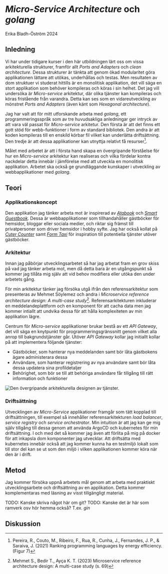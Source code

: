 # _Micro-Service Architecture_ och _golang_

Erika Bladh-Öström
2024

## Inledning

Vi har under tidigare kurser i den här utbildningen lärt oss om
vissa arkitekturella strukturer, framför allt _Ports and Adapters_
och _clean architecture_. Dessa strukturer är tänkta att genom ökad 
modularitet göra applikationen lättare att utökas, underhållas och
testas. Men resultaten av dom struktuer vi studerat hittills är
en monolitisk applikation, det vill säga en stort applikation 
som behöver kompileras och köras i sin helhet. Det jag vill undersöka 
är _Micro-service_ arkitektur, där olika tjänster kan kompileras och
köras fristående från varandra. Detta kan ses som en vidareutveckling
av mönstret _Ports and Adapters_ (även känt som _Hexagonal architecture_). 

Jag har valt att för mitt utforskande arbeta med _golang_, ett
programmeringsspråk som av tre huvudsakliga anledningar ger
intryck av att vara väl passat för _Micro-service_ arkitetur.
Den första är att det finns ett gott stöd för webb-funktioner
i form av standard bibliotek. Den andra är att koden kompileras till en 
enskild körbar fil vilket kan underlätta driftsättning. 
Den tredje är att dessa applikationer kan utnyttja relativt få
resurser[^1].

Målet med arbetet är att i första hand skapa en övergripande
förståelse för hur en _Micro-service_ arkitektur kan realiseras och
vilka fördelar kontra nackdelar detta innebär i jämförelse med att
utveckla en monolitisk applikation. Arbetet ska också ge grundläggande
kunskaper i utveckling av webbapplikationer med _golang_.

## Teori

### Applikationskoncept

Den applikation jag tänker arbeta mot är inspirerad av [_Atabook_](https://atabook.org/) och
[_Smart Guestbook_](https://smartgb.com/). Dessa är webbapplikationer som tillhandahåller
gästböcker för hemsidor, bloggar eller sociala medier, och riktar sig främst till privatpersoner
som driver hemsidor i hobby syfte. Jag har också kollat på [_Cuter Counter_](https://www.cutercounter.com/)
samt [_Form Taxi_](https://form.taxi/en) för inspiration till potentiella tjänster utöver gästböcker.

### Arkitektur

Innan jag påbörjar utvecklingsarbetet så har jag arbetat fram en grov skiss på vad jag tänker
arbeta mot, men då detta bara är en utgångspunkt så kommer jag tillåta mig själv att
vid behov modifiera eller utöka den under arbetets gång.

För min arkitektur tänker jag försöka utgå ifrån den referensarkitektur som presenteras av
Mehmet Söylemez och andra i _Microservice reference architecture design: A multi-case study_[^2].
Referensarkitekturen inkluderar en meddelandeplattform och en komponent för att cacha data
men jag kommer intiallt att undvika dessa för att hålla komplexiteten av min applikation
lägre. 

Centrum för _Micro-service_ applikationer brukar bestå av ett _API Gateway_, det vill
säga en knytpunkt för programmeringsgränssnitt genom vilket alla anrop till bakgrundstjänster
går. Utöver _API Gateway_ kollar jag initiallt kollar på att implementera följande tjänster:

- Gästböcker, som hanterar nya meddelanden samt bör låta gästbokens ägare
administerara dessa
- Användare, som hanterar registrering av nya användare samt bör låta dessa
updatera sina profildetaljer
- Behörighet, som bör se till att behöriga användare får tillgång
till rätt information och funktioner

![Den övergripande arkitekturella designen av tjänster.](Images/Design-Sv.png)

### Driftsättning

Utvecklingen av _Micro-Service_ applikationer framgår som tätt kopplad till driftsättningen,
till exempel så innehåller referensarkitekturen _load balancer_, _service registry_ och
_service orchestrator_. Min intuition är att jag kan ge mig själv tillgång till dessa genom
att använda ArgoCD och kubernetes för min driftsättning. I och med det så kommer jag även att
förlita på mig på docker för att inkapsla dom komponenter jag utvecklar. Att driftsätta med
kubernetes innebär också att jag kommer kunna ha en testmiljö lokalt som till stor del kan
se ut som den miljö i vilken applikationen kommer köra när den är i drift.


## Metod

Jag kommer försöka uppnå arbetets mål genom att arbeta med praktiskt
utvecklingsarbete och driftsättning av en applikation. Detta kommer
komplementaras med läsning av visst tillgängligt material.

TODO: Kanske skriva något här om git?
TODO: Kanske det är här som ramverk osv hör hemma också? T.ex. _gin_

## Diskussion

[^1]: Pereira, R., Couto, M., Ribeiro, F., Rua, R., Cunha, J., Fernandes, J. P., & Saraiva, J. (2021) Ranking programming languages by energy efficiency. (Figur 7)
[^2]: Mehmet S., Bedir T., Ayça K. T. (2023) Microservice reference architecture design: A multi-case study (s. 69)
